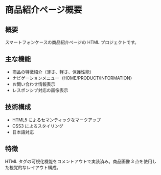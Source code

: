 # 商品紹介ページ概要

## 概要

スマートフォンケースの商品紹介ページの HTML プロジェクトです。

## 主な機能

- 商品の特徴紹介（薄さ、軽さ、保護性能）
- ナビゲーションメニュー（HOME/PRODUCT/INFORMATION）
- お問い合わせ情報表示
- レスポンシブ対応の画像表示

## 技術構成

- HTML5 によるセマンティックなマークアップ
- CSS3 によるスタイリング
- 日本語対応

## 特徴

HTML タグの可視化機能をコメントアウトで実装済み。商品画像 3 点を使用した視覚的なレイアウト構成。
